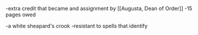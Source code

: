 -extra credit that became and assignment by [[Augusta, Dean of Order]]
-15 pages owed

-a white sheapard's crook
-resistant to spells that identify 